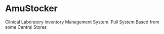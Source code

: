 # AmuStocker
Clinical Laboratory Inventory Management System. Pull System Based from some Central Stores

